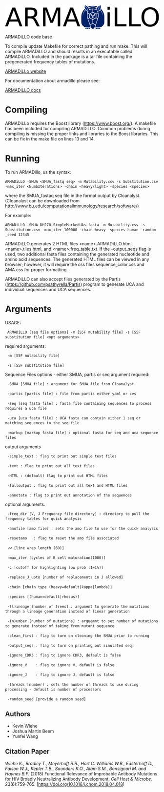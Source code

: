 ![Alt text](logo.png?raw=true "ARMADiLLO log")

ARMADiLLO code base

To compile update Makefile for correct pathing and run make. This will compile ARMADiLLO and should results in an executable called ARMADiLLO. Included in the package is a tar file containing the pregenerated frequency tables of mutations.


[ARMADiLLo website](https://armadillo.dhvi.duke.edu/)

For documentation about armadillo please see:

[ARMADiLLO docs](https://armadillo-docs.readthedocs.io/en/latest/index.html)

# Compiling
ARMADiLLo requires the Boost library (https://www.boost.org/).
A makefile has been included for compiling ARMADiLLO.  Common problems during compiling is missing the proper links and libraries to the Boost libraries. This can be fix in the make file on lines 13 and 14.

# Running

To run ARMADillo, us the syntax:

```
ARMADiLLO -SMUA <SMUA_fastq seq> -m Mutability.csv -s Substitution.csv -max_iter <NumbIterations> -chain <heavy/light> -species <species>
```
where the SMUA_fastaq seq file in the format output by Cloanalyst. (Cloanalyst can be downloaded from http://www.bu.edu/computationalimmunology/research/software/)

For example:
```
ARMADiLLO -SMUA DH270.SimpleMarkedUAs.fasta -m Mutability.csv -s Substitution.csv -max_iter 100000 -chain heavy -species human -random _seed 12345
```
ARMADiLLO generates 2 HTML files \<name\>.ARMADiLLO.html, \<name\>.tiles.html, and \<name\>.freq_table.txt. If the -output_seqs flag is used, two additional fasta files containing the generated nucleotide and amino acid sequences. The generated HTML files can be viewed in any browser; however, it will require the css files sequence_color.css and AMA.css for proper formatting.

ARMADiLLO can also accept files generated by the Partis (https://github.com/psathyrella/Partis) program to generate UCA and individual sequences and UCA sequences.


# Arguments

USAGE:

	 ARMADiLLO [seq file options] -m [S5F mutability file] -s [S5F substitution file] <opt arguments>

required arguments:

	 -m [S5F mutability file]
	 
	 -s [S5F substitution file]
	 
Sequence Files options - either SMUA, partis or seq argument required:

	 -SMUA [SMUA file] : argument for SMUA file from Cloanalyst
	 
	 -partis [partis file] : file from partis either yaml or cvs
	 
	 -seq [seq fasta file] : fasta file containing sequences to process requires a uca file
	 
	 -uca [uca fasta file] : UCA fasta can contain either 1 seq or matching sequences to the seq file
	 
	 -markup [markup fasta file] : optional fasta for seq and uca sequence files
	 
output arguments

	 -simple_text : flag to print out simple text files
	 
	 -text : flag to print out all text files
	 
	 -HTML : (default) flag to print out HTML files
	 
	 -fulloutput : flag to print out all text and HTML files
	 
	 -annotate : flag to print out annotation of the sequences
	 
optional arguments:

	 -freq_dir [V, J Frequency file directory] : directory to pull the frequency tables for quick analysis
	 
	 -amofile [amo file] : sets the amo file to use for the quick analysis
	 
	 -resetamo   : flag to reset the amo file associated
	 
	 -w [line wrap length (60)]
	 
	 -max_iter [cycles of B cell maturation(1000)]
	 
	 -c [cutoff for highlighting low prob (1=1%)]
	 
	 -replace_J_upto [number of replacements in J allowed]
	 
	 -chain [chain type (heavy=default|kappa|lambda)]
	 
	 -species [(human=default|rhesus)]
	 
	 -(l)ineage [number of trees] : argument to generate the mutations through a lineage generation instead of linear generation
	 
	 -(n)umber [number of mutations] : arguemnt to set number of mutations to generate instead of taking from mutant sequence
	 
	 -clean_first : flag to turn on cleaning the SMUA prior to running
	 
	 -output_seqs : flag to turn on printing out simulated seq]
	 
	 -ignore_CDR3 : flag to ignore CDR3, default is false
	 
	 -ignore_V    : flag to ignore V, default is false
	 
	 -ignore_J    : flag to ignore J, default is false
	 
	 -threads [number] : sets the number of threads to use during processing - default is number of processors
	 
	 -random_seed [provide a random seed]
	 


## Authors

* Kevin Wiehe
* Joshua Martin Beem
* Yunfei Wang

## Citation Paper

*Wiehe K., Bradley T., Meyerhoff R.R., Hart C. Williams W.B., Easterhoff D., Faison W.J., Kepler T.B., Saunders K.O., Alam S.M., Bonsignori M. and Haynes B.F.* (2018) Functional Relevance of Improbable Antibody Mutations for HIV Broadly Neutralizing Antibody Development. *Cell Host & Microbe*. 23(6):759-765.
[https://doi.org/10.1016/j.chom.2018.04.018]
